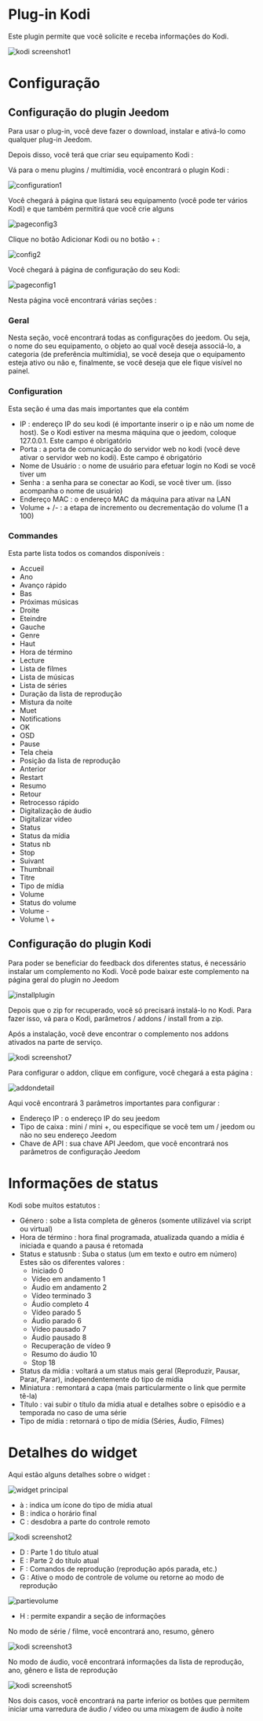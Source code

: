# Plug-in Kodi

Este plugin permite que você solicite e receba informações do Kodi.

![kodi screenshot1](../images/kodi_screenshot1.jpg)

# Configuração 

## Configuração do plugin Jeedom

Para usar o plug-in, você deve fazer o download, instalar e ativá-lo como qualquer plug-in Jeedom.

Depois disso, você terá que criar seu equipamento Kodi :

Vá para o menu plugins / multimídia, você encontrará o plugin Kodi :

![configuration1](../images/configuration1.jpg)

Você chegará à página que listará seu equipamento (você pode ter vários Kodi) e que também permitirá que você crie alguns

![pageconfig3](../images/pageconfig3.jpg)

Clique no botão Adicionar Kodi ou no botão + :

![config2](../images/config2.jpg)

Você chegará à página de configuração do seu Kodi:

![pageconfig1](../images/pageconfig1.jpg)

Nesta página você encontrará várias seções :

### Geral

Nesta seção, você encontrará todas as configurações do jeedom. Ou seja, o nome do seu equipamento, o objeto ao qual você deseja associá-lo, a categoria (de preferência multimídia), se você deseja que o equipamento esteja ativo ou não e, finalmente, se você deseja que ele fique visível no painel.

### Configuration

Esta seção é uma das mais importantes que ela contém

-   IP : endereço IP do seu kodi (é importante inserir o ip e não um nome de host). Se o Kodi estiver na mesma máquina que o jeedom, coloque 127.0.0.1. Este campo é obrigatório
-   Porta : a porta de comunicação do servidor web no kodi (você deve ativar o servidor web no kodi). Este campo é obrigatório
-   Nome de Usuário : o nome de usuário para efetuar login no Kodi se você tiver um
-   Senha : a senha para se conectar ao Kodi, se você tiver um. (isso acompanha o nome de usuário)
-   Endereço MAC : o endereço MAC da máquina para ativar na LAN
-   Volume + /- : a etapa de incremento ou decrementação do volume (1 a 100)

### Commandes

Esta parte lista todos os comandos disponíveis :

-   Accueil
-   Ano
-   Avanço rápido
-   Bas
-   Próximas músicas
-   Droite
-   Eteindre
-   Gauche
-   Genre
-   Haut
-   Hora de término
-   Lecture
-   Lista de filmes
-   Lista de músicas
-   Lista de séries
-   Duração da lista de reprodução
-   Mistura da noite
-   Muet
-   Notifications
-   OK
-   OSD
-   Pause
-   Tela cheia
-   Posição da lista de reprodução
-   Anterior
-   Restart
-   Resumo
-   Retour
-   Retrocesso rápido
-   Digitalização de áudio
-   Digitalizar vídeo
-   Status
-   Status da mídia
-   Status nb
-   Stop
-   Suivant
-   Thumbnail
-   Titre
-   Tipo de mídia
-   Volume
-   Status do volume
-   Volume -
-   Volume \ +

## Configuração do plugin Kodi

Para poder se beneficiar do feedback dos diferentes status, é necessário instalar um complemento no Kodi. Você pode baixar este complemento na página geral do plugin no Jeedom

![installplugin](../images/installplugin.jpg)

Depois que o zip for recuperado, você só precisará instalá-lo no Kodi. Para fazer isso, vá para o Kodi, parâmetros / addons / install from a zip.

Após a instalação, você deve encontrar o complemento nos addons ativados na parte de serviço.

![kodi screenshot7](../images/kodi_screenshot7.jpg)

Para configurar o addon, clique em configure, você chegará a esta página :

![addondetail](../images/addondetail.jpg)

Aqui você encontrará 3 parâmetros importantes para configurar :

-   Endereço IP : o endereço IP do seu jeedom
-   Tipo de caixa : mini / mini +, ou especifique se você tem um / jeedom ou não no seu endereço Jeedom
-   Chave de API : sua chave API Jeedom, que você encontrará nos parâmetros de configuração Jeedom

# Informações de status 

Kodi sobe muitos estatutos :

-   Género : sobe a lista completa de gêneros (somente utilizável via script ou virtual)
-   Hora de término : hora final programada, atualizada quando a mídia é iniciada e quando a pausa é retomada
-   Status e statusnb : Suba o status (um em texto e outro em número) Estes são os diferentes valores :
    - Iniciado 0
    - Vídeo em andamento 1
    - Áudio em andamento 2
    - Vídeo terminado 3
    - Áudio completo 4
    - Vídeo parado 5
    - Áudio parado 6
    - Vídeo pausado 7
    - Áudio pausado 8
    - Recuperação de vídeo 9
    - Resumo do áudio 10
    - Stop 18
-   Status da mídia : voltará a um status mais geral (Reproduzir, Pausar, Parar, Parar), independentemente do tipo de mídia
-   Miniatura : remontará a capa (mais particularmente o link que permite tê-la)
-   Título : vai subir o título da mídia atual e detalhes sobre o episódio e a temporada no caso de uma série
-   Tipo de mídia : retornará o tipo de mídia (Séries, Áudio, Filmes)

# Detalhes do widget 

Aqui estão alguns detalhes sobre o widget :

![widget principal](../images/widget-principal.jpg)

-   à : indica um ícone do tipo de mídia atual
-   B : indica o horário final
-   C : desdobra a parte do controle remoto

![kodi screenshot2](../images/kodi_screenshot2.jpg)

-   D : Parte 1 do título atual
-   E : Parte 2 do título atual
-   F : Comandos de reprodução (reprodução após parada, etc.)
-   G : Ative o modo de controle de volume ou retorne ao modo de reprodução

![partievolume](../images/partievolume.jpg)

-   H : permite expandir a seção de informações

No modo de série / filme, você encontrará ano, resumo, gênero

![kodi screenshot3](../images/kodi_screenshot3.jpg)

No modo de áudio, você encontrará informações da lista de reprodução, ano, gênero e lista de reprodução

![kodi screenshot5](../images/kodi_screenshot5.jpg)

Nos dois casos, você encontrará na parte inferior os botões que permitem iniciar uma varredura de áudio / vídeo ou uma mixagem de áudio à noite


